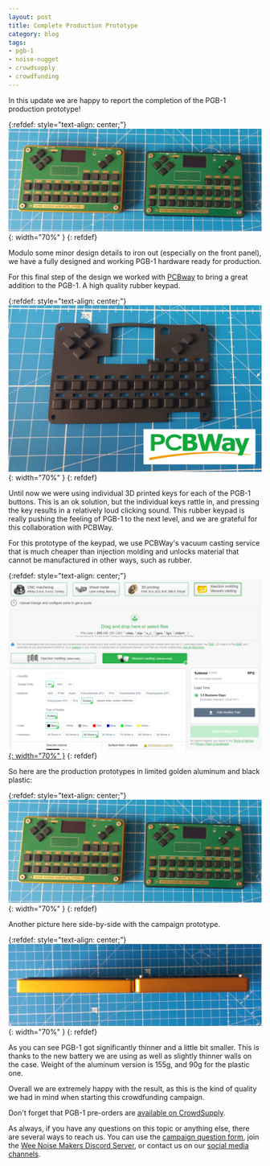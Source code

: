 ```yaml
---
layout: post
title: Complete Production Prototype
category: blog
tags:
- pgb-1
- noise-nugget
- crowdsupply
- crowdfunding
---
```


In this update we are happy to report the completion of the PGB-1 production
prototype!

{:refdef: style="text-align: center;"}
![](/assets/pgb-1/pgb-1-prod-protos.jpg){: width="70%" }
{: refdef}

Modulo some minor design details to iron out (especially on the front panel),
we have a fully designed and working PGB-1 hardware ready for production.

For this final step of the design we worked with [PCBway](http://pcbway.com) to
bring a great addition to the PGB-1. A high quality rubber keypad.

{:refdef: style="text-align: center;"}
![](/assets/pgb-1/pgb1-rubber-keypad-pcbway.png){: width="70%" }
{: refdef}

Until now we were using individual 3D printed keys for each of the PGB-1
buttons. This is an ok solution, but the individual keys rattle in, and
pressing the key results in a relatively loud clicking sound. This rubber
keypad is really pushing the feeling of PGB-1 to the next level, and we are
grateful for this collaboration with PCBWay.

For this prototype of the keypad, we use PCBWay's vacuum casting service that
is much cheaper than injection molding and unlocks material that cannot be
manufactured in other ways, such as rubber.

{:refdef: style="text-align: center;"}
[![](/assets/pgb-1/pcbway-vacuum-casting.png){: width="70%" }](https://www.pcbway.com/rapid-prototyping/manufacture/?type=4&reffercode=TOP)
{: refdef}

So here are the production prototypes in limited golden aluminum and black
plastic:

{:refdef: style="text-align: center;"}
![](/assets/pgb-1/pgb-1-prod-protos.jpg){: width="70%" }
{: refdef}

Another picture here side-by-side with the campaign prototype.

{:refdef: style="text-align: center;"}
![](/assets/pgb-1/pgb1-protos-thinner.jpg){: width="70%" }
{: refdef}

As you can see PGB-1 got significantly thinner and a little bit smaller. This
is thanks to the new battery we are using as well as slightly thinner walls on
the case. Weight of the aluminum version is 155g, and 90g for the plastic one.

Overall we are extremely happy with the result, as this is the kind of quality
we had in mind when starting this crowdfunding campaign.

Don't forget that PGB-1 pre-orders are [available on
CrowdSupply](https://www.crowdsupply.com/wee-noise-makers/wee-noise-makers-pgb-1#products).

As always, if you have any questions on this topic or anything else, there are
several ways to reach us. You can use the [campaign question
form](https://www.crowdsupply.com/wee-noise-makers/wee-noise-makers-pgb-1/ask-question),
join the [Wee Noise Makers Discord Server](https://discord.gg/EAmAgsmV5V), or
contact us on our [social media
channels](https://www.crowdsupply.com/wee-noise-makers).
